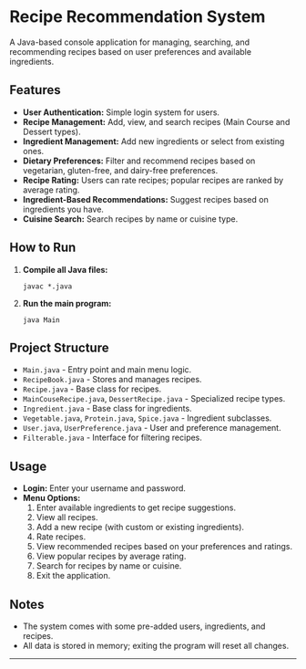 # Recipe Recommendation System

A Java-based console application for managing, searching, and recommending recipes based on user preferences and available ingredients.

## Features

- **User Authentication:** Simple login system for users.
- **Recipe Management:** Add, view, and search recipes (Main Course and Dessert types).
- **Ingredient Management:** Add new ingredients or select from existing ones.
- **Dietary Preferences:** Filter and recommend recipes based on vegetarian, gluten-free, and dairy-free preferences.
- **Recipe Rating:** Users can rate recipes; popular recipes are ranked by average rating.
- **Ingredient-Based Recommendations:** Suggest recipes based on ingredients you have.
- **Cuisine Search:** Search recipes by name or cuisine type.

## How to Run

1. **Compile all Java files:**
   ```
   javac *.java
   ```
2. **Run the main program:**
   ```
   java Main
   ```

## Project Structure

- `Main.java` - Entry point and main menu logic.
- `RecipeBook.java` - Stores and manages recipes.
- `Recipe.java` - Base class for recipes.
- `MainCouseRecipe.java`, `DessertRecipe.java` - Specialized recipe types.
- `Ingredient.java` - Base class for ingredients.
- `Vegetable.java`, `Protein.java`, `Spice.java` - Ingredient subclasses.
- `User.java`, `UserPreference.java` - User and preference management.
- `Filterable.java` - Interface for filtering recipes.

## Usage

- **Login:** Enter your username and password.
- **Menu Options:**
  1. Enter available ingredients to get recipe suggestions.
  2. View all recipes.
  3. Add a new recipe (with custom or existing ingredients).
  4. Rate recipes.
  5. View recommended recipes based on your preferences and ratings.
  6. View popular recipes by average rating.
  7. Search for recipes by name or cuisine.
  8. Exit the application.

## Notes

- The system comes with some pre-added users, ingredients, and recipes.
- All data is stored in memory; exiting the program will reset all changes.

---
